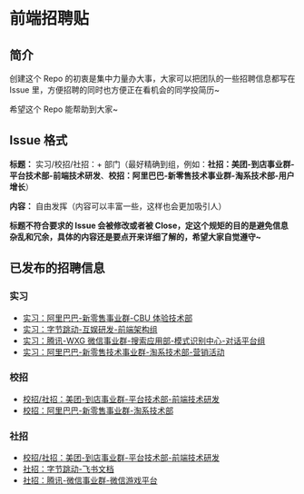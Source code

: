 # 前端招聘贴

## 简介

创建这个 Repo 的初衷是集中力量办大事，大家可以把团队的一些招聘信息都写在 Issue 里，方便招聘的同时也方便正在看机会的同学投简历~

希望这个 Repo 能帮助到大家~

## Issue 格式

**标题：** 实习/校招/社招：+ 部门（最好精确到组，例如：**社招：美团-到店事业群-平台技术部-前端技术研发**、**校招：阿里巴巴-新零售技术事业群-淘系技术部-用户增长**）

**内容：** 自由发挥（内容可以丰富一些，这样也会更加吸引人）

**标题不符合要求的 Issue 会被修改或者被 Close，定这个规矩的目的是避免信息杂乱和冗余，具体的内容还是要点开来详细了解的，希望大家自觉遵守~**

## 已发布的招聘信息

### 实习

- [实习：阿里巴巴-新零售事业群-CBU 体验技术部](https://github.com/wjq990112/Front-End-Recruitment/issues/3)
- [实习：字节跳动-互娱研发-前端架构组](https://github.com/wjq990112/Front-End-Recruitment/issues/4)
- [实习：腾讯-WXG 微信事业群-搜索应用部-模式识别中心-对话平台组](https://github.com/wjq990112/Front-End-Recruitment/issues/6)
- [实习：阿里巴巴-新零售技术事业群-淘系技术部-营销活动](https://github.com/wjq990112/Front-End-Recruitment/issues/8)

### 校招

- [校招/社招：美团-到店事业群-平台技术部-前端技术研发](https://github.com/wjq990112/Front-End-Recruitment/issues/1)
- [校招：阿里巴巴-新零售事业群-淘系技术部](https://github.com/wjq990112/Front-End-Recruitment/issues/7)

### 社招

- [校招/社招：美团-到店事业群-平台技术部-前端技术研发](https://github.com/wjq990112/Front-End-Recruitment/issues/1)
- [社招：字节跳动-飞书文档](https://github.com/wjq990112/Front-End-Recruitment/issues/2)
- [社招：腾讯-微信事业群-微信游戏平台](https://github.com/wjq990112/Front-End-Recruitment/issues/9)
